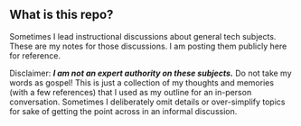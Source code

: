 ## What is this repo?

Sometimes I lead instructional discussions about general tech subjects. These are my notes for those discussions. I am posting them publicly here for reference.

Disclaimer: _**I am not an expert authority on these subjects.**_ Do not take my words as gospel! This is just a collection of my thoughts and memories (with a few references) that I used as my outline for an in-person conversation. Sometimes I deliberately omit details or over-simplify topics for sake of getting the point across in an informal discussion.
